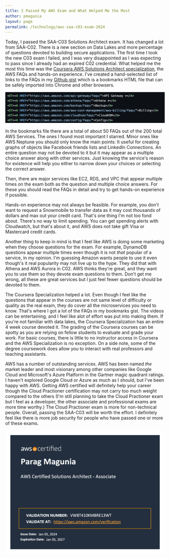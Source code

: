 ```yaml
---
title: I Passed My AWS Exam and What Helped Me the Most
author: pmagunia
layout: page
permalink: /technology/aws-saa-c03-exam-2024
---
```

Today, I passed the SAA-C03 Solutions Architect exam. It has changed a lot from SAA-C02. There is a new section on Data Lakes and more percentage of questions devoted to building secure applications. The first time I took the new C03 exam I failed, and I was very disappointed as I was expecting to pass since I already had an expired C02 credential. What helped me the most this time was the <a href="https://www.coursera.org/professional-certificates/aws-cloud-solutions-architect">Coursera AWS Solutions Architect specialization</a>, the AWS FAQs and hands-on experience. I've created a hand-selected list of links to the FAQs in my <a href="https://gist.github.com/pmagunia/b1589cbe7f2102b81b315d82d32f14f1">Github gist</a> which is a bookmarks HTML file that can be safely imported into Chrome and other browsers.

<img src="/assets/images/aws-github-gist-saa-c03.png" alt="Github Gist of Useful AWS SAA-C03 exam links" class="width-100">

In the bookmarks file there are a total of about 50 FAQs out of the 200 total AWS Services. The ones I found most important I starred. Minor ones like AWS Neptune you should only know the main points: It useful for creating graphs of objects like Facebook friends lists and LinkedIn Connections. An entire question may not be devoted to it but it may appear as a multiple choice answer along with other services. Just knowing the service's reason for existence will help you either to narrow down your choices or selecting the correct answer.

Then, there are major services like EC2, RDS, and VPC that appear multiple times on the exam both as the question and multiple choice answers. For these you should read the FAQs in detail and try to get hands-on experience if possible.

Hands-on experience may not always be feasible. For example, you don't want to request a Snowmobile to transfer data as it may cost thousands of dollars and max out your credit card. That's one thing I'm not too fond about. There's no way to limit spending. You can get spending alerts with Cloudwatch, but that's about it, and AWS does not take gift Visa or Mastercard credit cards.

Another thing to keep in mind is that I feel like AWS is doing some marketing when they choose questions for the exam. For example, DynamoDB questions appear multiple times even though it is not <i>that</i> popular of a service, in my opinion. I'm guessing Amazon wants people to use it even though's it real popularity may not live up to the hype. They did that with Athena and AWS Aurora in C02. AWS thinks they're great, and they want you to use them so they devote exam questions to them. Don't get me wrong, all these are great services but I just feel fewer questions should be devoted to them.

The Coursera Specialization helped a lot. Even though I feel like the questions that appear in the courses are not same level of difficulty or quality as the real exam, they do cover all the microservices you need to know. That's where I got a lot of the FAQs in my bookmarks gist. The videos can be entertaining, and I feel like alot of effort was put into making them. If you're not familiar with data lakes, the Coursera Specialization has an entire 4 week course devoted it. The grading of the Coursera courses can be spotty as you are relying on fellow students to evaluate and grade your work. For basic courses, there is little to no instructor access in Coursera and the AWS Specialization is no exception. On a side note, some of the degree coursework does allow you to interact with real professors and teaching assistants.

AWS has a number of outstanding services. AWS has been named <i>the</i> market leader and most visionary among other companies like Google Cloud and Microsoft's Azure Platform in the Gartner magic quadrant ratings. I haven't explored Google Cloud or Azure as much as I should, but I've been happy with AWS. Getting AWS certified will definitely help your career though the Cloud Practioner certification may not carry too much weight compared to the others (I'm still planning to take the Cloud Practioner exam but I feel as a developer, the other associate and professional exams are more time worthy.) The Cloud Practioner exam is more for non-technical people. Overall, passing the SAA-C03 will be worth the effort. I definitely feel like there is more job security for people who have passed one or more of these exams.

<img src="/assets/images/aws-saa-c03-cert.png" alt="Parag's AWS SAA-C03 credential" class="width-100">
